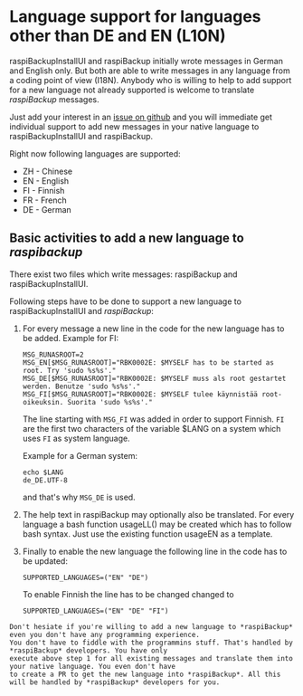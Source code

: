 # Language support for languages other than DE and EN (L10N)

raspiBackupInstallUI and raspiBackup initially wrote messages in German and English only.
But both are able to write messages in any language from a coding point of view (I18N).
Anybody who is willing to help to add support for a new language not already supported is welcome
to translate *raspiBackup* messages.

Just add your interest in an [issue on github](https://github.com/framps/raspiBackup/issues) and
you will immediate get individual support to add new messages in your native language
to raspiBackupInstallUI and raspiBackup.

Right now following languages are supported:

  - ZH - Chinese
  - EN - English
  - FI - Finnish
  - FR - French
  - DE - German

## Basic activities to add a new language to *raspibackup*

There exist two files which write messages: raspiBackup and raspiBackupInstallUI.

Following steps have to be done to support a new language to raspiBackupInstallUI and *raspiBackup*:

1. For every message a new line in the code for the new language has to be added. Example for FI:

   ```
   MSG_RUNASROOT=2
   MSG_EN[$MSG_RUNASROOT]="RBK0002E: $MYSELF has to be started as root. Try 'sudo %s%s'."
   MSG_DE[$MSG_RUNASROOT]="RBK0002E: $MYSELF muss als root gestartet werden. Benutze 'sudo %s%s'."
   MSG_FI[$MSG_RUNASROOT]="RBK0002E: $MYSELF tulee käynnistää root-oikeuksin. Suorita 'sudo %s%s'."
   ```

   The line starting with `MSG_FI` was added in order to support Finnish.
   `FI` are the first two characters of the variable $LANG on a system which uses `FI` as system language.

   Example for a German system:
   ```
   echo $LANG
   de_DE.UTF-8
   ```
   and that's why `MSG_DE` is used.

1. The help text in raspiBackup may optionally also be translated. For every language a bash function usageLL() may be created which has to follow bash syntax. Just use the existing function usageEN as a template.

1. Finally to enable the new language the following line in the code has to be updated:
   ```
   SUPPORTED_LANGUAGES=("EN" "DE")
   ```
   To enable Finnish the line has to be changed changed to
   ```
   SUPPORTED_LANGUAGES=("EN" "DE" "FI")
   ```


``` admonish info title="Note"
Don't hesiate if you're willing to add a new language to *raspiBackup* even you don't have any programming experience. 
You don't have to fiddle with the programmins stuff. That's handled by *raspiBackup* developers. You have only
execute above step 1 for all existing messages and translate them into your native language. You even don't have
to create a PR to get the new language into *raspiBackup*. All this will be handled by *raspiBackup* developers for you.
```

[.de]: ../../de/src/local-language-support-for-languages-other-than-de-and-en-l10n.md

[.source]: https://linux-tips-and-tricks.de/en/raspibackupcategoried/603-raspibackup-local-language-support-for-languages-other-than-de-and-en-l10n
[.source]: https://linux-tips-and-tricks.de/de/raspibackupcategoried/603-raspibackup-local-language-support-for-languages-other-than-de-and-en-l10n

